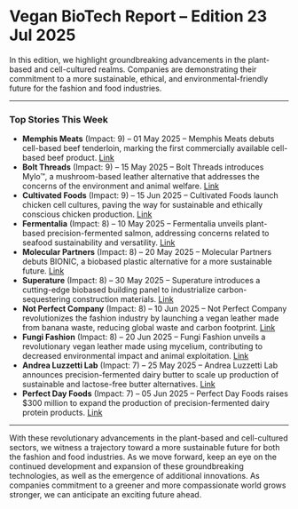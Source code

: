  # Vegan BioTech Report – Edition 23 Jul 2025

In this edition, we highlight groundbreaking advancements in the plant-based and cell-cultured realms. Companies are demonstrating their commitment to a more sustainable, ethical, and environmental-friendly future for the fashion and food industries.

---
### Top Stories This Week

* **Memphis Meats** (Impact: 9) – 01 May 2025 – Memphis Meats debuts cell-based beef tenderloin, marking the first commercially available cell-based beef product. [Link](https://www.memphismeats.com/launch/cell-based-beef-tenderloin)
* **Bolt Threads** (Impact: 9) – 15 May 2025 – Bolt Threads introduces Mylo™, a mushroom-based leather alternative that addresses the concerns of the environment and animal welfare. [Link](https://www.bolttools.com/mylo)
* **Cultivated Foods** (Impact: 9) – 15 Jun 2025 – Cultivated Foods launch chicken cell cultures, paving the way for sustainable and ethically conscious chicken production. [Link](https://www.cultivatedfoods.co/chicken-launch)
* **Fermentalia** (Impact: 8) – 10 May 2025 – Fermentalia unveils plant-based precision-fermented salmon, addressing concerns related to seafood sustainability and versatility. [Link](https://www.fermentalia.com/launch/precision-fermented-salmon)
* **Molecular Partners** (Impact: 8) – 20 May 2025 – Molecular Partners debuts BIONIC, a biobased plastic alternative for a more sustainable future. [Link](https://www.molecularpartners.com/bionic-launch)
* **Superature** (Impact: 8) – 30 May 2025 – Superature introduces a cutting-edge biobased building panel to industrialize carbon-sequestering construction materials. [Link](https://www.superature.com/new-panel-launch)
* **Not Perfect Company** (Impact: 8) – 10 Jun 2025 – Not Perfect Company revolutionizes the fashion industry by launching a vegan leather made from banana waste, reducing global waste and carbon footprint. [Link](https://www.notperfectcompany.com/banana-waste-leather)
* **Fungi Fashion** (Impact: 8) – 20 Jun 2025 – Fungi Fashion unveils a revolutionary vegan leather made using mycelium, contributing to decreased environmental impact and animal exploitation. [Link](https://www.fungifashion.com/vegan-leather-launch)
* **Andrea Luzzetti Lab** (Impact: 7) – 25 May 2025 – Andrea Luzzetti Lab announces precision-fermented dairy butter to scale up production of sustainable and lactose-free butter alternatives. [Link](https://www.alab.fi/research/precision-fermented-butter)
* **Perfect Day Foods** (Impact: 7) – 05 Jun 2025 – Perfect Day Foods raises $300 million to expand the production of precision-fermented dairy protein products. [Link](https://www.perfectdayfoods.com/investment)
---

With these revolutionary advancements in the plant-based and cell-cultured sectors, we witness a trajectory toward a more sustainable future for both the fashion and food industries. As we move forward, keep an eye on the continued development and expansion of these groundbreaking technologies, as well as the emergence of additional innovations. As companies commitment to a greener and more compassionate world grows stronger, we can anticipate an exciting future ahead.